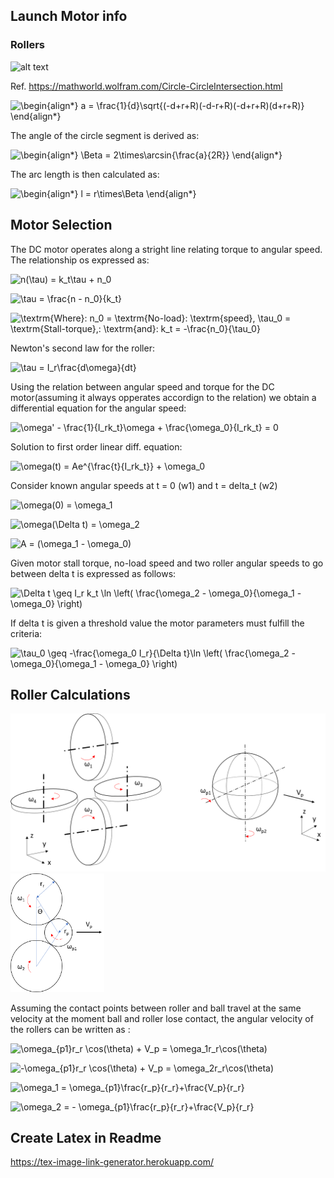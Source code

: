 ## Launch Motor info


### Rollers

![alt text](https://mathworld.wolfram.com/images/eps-gif/CircleCircleIntersection_1000.gif)

Ref. https://mathworld.wolfram.com/Circle-CircleIntersection.html


![\begin{align*}
a = \frac{1}{d}\sqrt{(-d+r+R)(-d-r+R)(-d+r+R)(d+r+R)}
\end{align*}
](https://render.githubusercontent.com/render/math?math=%5Cdisplaystyle+%5Cbegin%7Balign%2A%7D%0Aa+%3D+%5Cfrac%7B1%7D%7Bd%7D%5Csqrt%7B%28-d%2Br%2BR%29%28-d-r%2BR%29%28-d%2Br%2BR%29%28d%2Br%2BR%29%7D%0A%5Cend%7Balign%2A%7D%0A)

The angle of the circle segment is derived as:

![\begin{align*}
\Beta = 2\times\arcsin{\frac{a}{2R}}
\end{align*}
](https://render.githubusercontent.com/render/math?math=%5Cdisplaystyle+%5Cbegin%7Balign%2A%7D%0A%5CBeta+%3D+2%5Ctimes%5Carcsin%7B%5Cfrac%7Ba%7D%7B2R%7D%7D%0A%5Cend%7Balign%2A%7D%0A)

The arc length is then calculated as:

![\begin{align*}
l = r\times\Beta
\end{align*}
](https://render.githubusercontent.com/render/math?math=%5Cdisplaystyle+%5Cbegin%7Balign%2A%7D%0Al+%3D+r%5Ctimes%5CBeta%0A%5Cend%7Balign%2A%7D%0A)

## Motor Selection

The DC motor operates along a stright line relating torque to angular speed. The relationship os expressed as:

![n(\tau) = k_t\tau + n_0
](https://render.githubusercontent.com/render/math?math=%5Cdisplaystyle+n%28%5Ctau%29+%3D+k_t%5Ctau+%2B+n_0%0A)

![\tau = \frac{n - n_0}{k_t}
](https://render.githubusercontent.com/render/math?math=%5Cdisplaystyle+%5Ctau+%3D+%5Cfrac%7Bn+-+n_0%7D%7Bk_t%7D%0A)

![\textrm{Where}\: n_0 = \textrm{No-load}\: \textrm{speed}, \tau_0 = \textrm{Stall-torque},\: \textrm{and}\: k_t = -\frac{n_0}{\tau_0}
](https://render.githubusercontent.com/render/math?math=%5Cdisplaystyle+%5Ctextrm%7BWhere%7D%5C%3A+n_0+%3D+%5Ctextrm%7BNo-load%7D%5C%3A+%5Ctextrm%7Bspeed%7D%2C+%5Ctau_0+%3D+%5Ctextrm%7BStall-torque%7D%2C%5C%3A+%5Ctextrm%7Band%7D%5C%3A+k_t+%3D+-%5Cfrac%7Bn_0%7D%7B%5Ctau_0%7D%0A)

Newton's second law for the roller:

![\tau = I_r\frac{d\omega}{dt}
](https://render.githubusercontent.com/render/math?math=%5Cdisplaystyle+%5Ctau+%3D+I_r%5Cfrac%7Bd%5Comega%7D%7Bdt%7D%0A)

Using the relation between angular speed and torque for the DC motor(assuming it always opperates accordign to the relation) we obtain a differential equation for the angular speed:

![\omega' - \frac{1}{I_rk_t}\omega + \frac{\omega_0}{I_rk_t} = 0](https://render.githubusercontent.com/render/math?math=%5Cdisplaystyle+%5Comega%27+-+%5Cfrac%7B1%7D%7BI_rk_t%7D%5Comega+%2B+%5Cfrac%7B%5Comega_0%7D%7BI_rk_t%7D+%3D+0)

Solution to first order linear diff. equation:

![\omega(t) = Ae^{\frac{t}{I_rk_t}} + \omega_0](https://render.githubusercontent.com/render/math?math=%5Cdisplaystyle+%5Comega%28t%29+%3D+Ae%5E%7B%5Cfrac%7Bt%7D%7BI_rk_t%7D%7D+%2B+%5Comega_0)

Consider known angular speeds at t = 0 (w1) and t = delta_t (w2)

![\omega(0) = \omega_1](https://render.githubusercontent.com/render/math?math=%5Cdisplaystyle+%5Comega%280%29+%3D+%5Comega_1)

![\omega(\Delta t) = \omega_2](https://render.githubusercontent.com/render/math?math=%5Cdisplaystyle+%5Comega%28%5CDelta+t%29+%3D+%5Comega_2%0A)

![A = (\omega_1 - \omega_0)](https://render.githubusercontent.com/render/math?math=%5Cdisplaystyle+A+%3D+%28%5Comega_1+-+%5Comega_0%29)

Given motor stall torque, no-load speed and two roller angular speeds to go between delta t is expressed as follows:

![\Delta t \geq  I_r k_t \ln \left( \frac{\omega_2 - \omega_0}{\omega_1 - \omega_0} \right)
](https://render.githubusercontent.com/render/math?math=%5Cdisplaystyle+%5CDelta+t+%5Cgeq++I_r+k_t+%5Cln+%5Cleft%28+%5Cfrac%7B%5Comega_2+-+%5Comega_0%7D%7B%5Comega_1+-+%5Comega_0%7D+%5Cright%29%0A)

If delta t is given a threshold value the motor parameters must fulfill the criteria:


![\tau_0 \geq -\frac{\omega_0 I_r}{\Delta t}\ln \left( \frac{\omega_2 - \omega_0}{\omega_1 - \omega_0} \right)](https://render.githubusercontent.com/render/math?math=%5Cdisplaystyle+%5Ctau_0+%5Cgeq+-%5Cfrac%7B%5Comega_0+I_r%7D%7B%5CDelta+t%7D%5Cln+%5Cleft%28+%5Cfrac%7B%5Comega_2+-+%5Comega_0%7D%7B%5Comega_1+-+%5Comega_0%7D+%5Cright%29)

## Roller Calculations


<img src="https://github.com/larssonb/Projekt_B-Akan/blob/main/In_Progress/Launch_Motor/Roller_Ball_def.png" alt="alt text" width=600>

<img src="https://github.com/larssonb/Projekt_B-Akan/blob/main/In_Progress/Launch_Motor/Roller_Kinematics.png" alt="alt text" width=150>

Assuming the contact points between roller and ball travel at the same velocity at the moment ball and roller lose contact, the angular velocity of the rollers can be written as :

![\omega_{p1}r_r \cos(\theta) + V_p = \omega_1r_r\cos(\theta)
](https://render.githubusercontent.com/render/math?math=%5Cdisplaystyle+%5Comega_%7Bp1%7Dr_r+%5Ccos%28%5Ctheta%29+%2B+V_p+%3D+%5Comega_1r_r%5Ccos%28%5Ctheta%29%0A)
 
![-\omega_{p1}r_r \cos(\theta) + V_p = \omega_2r_r\cos(\theta)
](https://render.githubusercontent.com/render/math?math=%5Cdisplaystyle+-%5Comega_%7Bp1%7Dr_r+%5Ccos%28%5Ctheta%29+%2B+V_p+%3D+%5Comega_2r_r%5Ccos%28%5Ctheta%29%0A)

![\omega_1 = \omega_{p1}\frac{r_p}{r_r}+\frac{V_p}{r_r}
](https://render.githubusercontent.com/render/math?math=%5Cdisplaystyle+%5Comega_1+%3D+%5Comega_%7Bp1%7D%5Cfrac%7Br_p%7D%7Br_r%7D%2B%5Cfrac%7BV_p%7D%7Br_r%7D%0A)

![\omega_2 = - \omega_{p1}\frac{r_p}{r_r}+\frac{V_p}{r_r}
](https://render.githubusercontent.com/render/math?math=%5Cdisplaystyle+%5Comega_2+%3D+-+%5Comega_%7Bp1%7D%5Cfrac%7Br_p%7D%7Br_r%7D%2B%5Cfrac%7BV_p%7D%7Br_r%7D%0A)

## Create Latex in Readme 


https://tex-image-link-generator.herokuapp.com/






